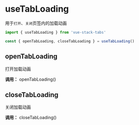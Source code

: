 # useTabLoading

用于`打开`、`关闭`页签内的加载动画

```typescript
import { useTabLoading } from 'vue-stack-tabs'

const { openTabLoading, closeTabLoading } = useTabLoading()
```

## openTabLoading

打开加载动画

**调用：** openTabLoading()

## closeTabLoading

关闭加载动画

**调用：** closeTabLoading()